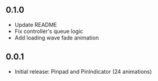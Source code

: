 ## 0.1.0

* Update README
* Fix controller's queue logic  
* Add loading wave fade animation

## 0.0.1

* Initial release: Pinpad and PinIndicator (24 animations)
